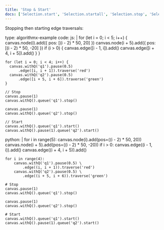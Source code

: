 ```yaml
---
title: 'Stop & Start'
docs: ['Selection.start', 'Selection.startall', 'Selection.stop', 'Selection.stopall']
---
```


Stopping then starting edge traversals:

<data type='yaml'>
type: algorithmx-example
code:
  js: |
    for (let i = 0; i < 5; i++) {
        canvas.node(i).add({ pos: [(i - 2) * 50, 20] })
        canvas.node(i + 5).add({ pos: [(i - 2) * 50, -20] })
        if (i > 0) {
            canvas.edge([i - 1, i]).add()
            canvas.edge([i + 4, i + 5]).add()
        }
    }
    
    for (let i = 0; i < 4; i++) {
      canvas.withQ('q1').pause(0.5)
          .edge([i, i + 1]).traverse('red')
      canvas.withQ('q2').pause(0.5)
          .edge([i + 5, i + 6]).traverse('green')
    }
    
    // Stop
    canvas.pause(1)
    canvas.withQ().queue('q1').stop()
  
    canvas.pause(1)
    canvas.withQ().queue('q2').stop()
    
    // Start
    canvas.withQ().queue('q1').start()
    canvas.withQ().pause(1).queue('q2').start()
  python: |
    for i in range(5):
        canvas.node(i).add(pos=((i - 2) * 50, 20))
        canvas.node(i + 5).add(pos=((i - 2) * 50, -20))
        if i > 0:
            canvas.edge((i - 1, i)).add()
            canvas.edge((i + 4, i + 5)).add()
    
    for i in range(4):
        canvas.withQ('q1').pause(0.5) \
            .edge((i, i + 1)).traverse('red')
        canvas.withQ('q2').pause(0.5) \
            .edge((i + 5, i + 6)).traverse('green')
    
    # Stop
    canvas.pause(1)
    canvas.withQ().queue('q1').stop()
  
    canvas.pause(1)
    canvas.withQ().queue('q2').stop()
    
    # Start
    canvas.withQ().queue('q1').start()
    canvas.withQ().pause(1).queue('q2').start()
